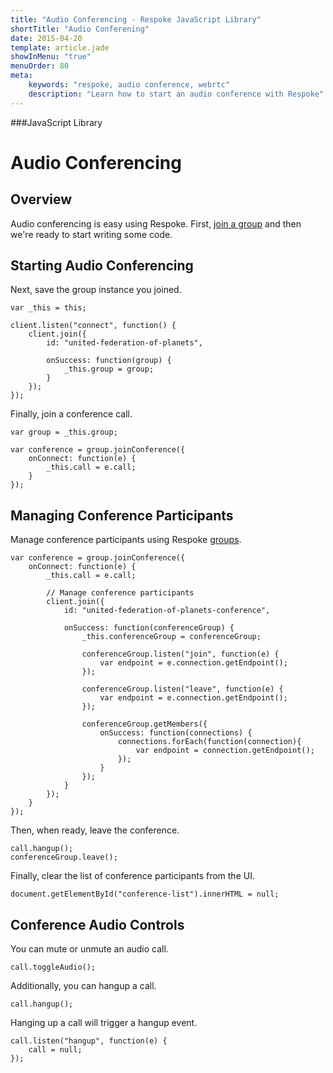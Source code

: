 ```yaml
---
title: "Audio Conferencing - Respoke JavaScript Library"
shortTitle: "Audio Conferening"
date: 2015-04-20
template: article.jade
showInMenu: "true"
menuOrder: 80
meta:
    keywords: "respoke, audio conference, webrtc"
    description: "Learn how to start an audio conference with Respoke"
---
```


###JavaScript Library
# Audio Conferencing

## Overview

Audio conferencing is easy using Respoke. First, [join a group](/client/javascript/guide/group-joining.html) and then we're ready to start writing some code.

## Starting Audio Conferencing

Next, save the group instance you joined.

    var _this = this;
    
    client.listen("connect", function() {
        client.join({
            id: "united-federation-of-planets",
            
            onSuccess: function(group) {
                _this.group = group;
            }
        });
    });


Finally, join a conference call.

    var group = _this.group;

    var conference = group.joinConference({
        onConnect: function(e) {
            _this.call = e.call;
        }
    });
   
## Managing Conference Participants

Manage conference participants using Respoke [groups](/client/javascript/guide/group-joining.html).

    var conference = group.joinConference({
        onConnect: function(e) {
            _this.call = e.call;
           
            // Manage conference participants
            client.join({
                id: "united-federation-of-planets-conference",
            
                onSuccess: function(conferenceGroup) {
                    _this.conferenceGroup = conferenceGroup;
                    
                    conferenceGroup.listen("join", function(e) {
                        var endpoint = e.connection.getEndpoint();
                    });
                
                    conferenceGroup.listen("leave", function(e) {
                        var endpoint = e.connection.getEndpoint();
                    });
                
                    conferenceGroup.getMembers({
                        onSuccess: function(connections) {
                            connections.forEach(function(connection){
                                var endpoint = connection.getEndpoint();
                            });
                        }
                    });
                }
            });
        }
    });

Then, when ready, leave the conference.

    call.hangup();
    conferenceGroup.leave();
    
Finally, clear the list of conference participants from the UI.

    document.getElementById("conference-list").innerHTML = null;


## Conference Audio Controls

You can mute or unmute an audio call.

    call.toggleAudio();
    
Additionally, you can hangup a call.

    call.hangup(); 
    
Hanging up a call will trigger a hangup event.

    call.listen("hangup", function(e) {
        call = null;
    });